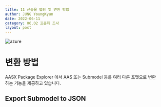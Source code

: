 ```yaml
---
title: 11 산출물 맵핑 및 변환 방법
author: JUNG YoungKyun
date: 2022-06-11
category: 06.02 표준화 조사
layout: post
---
```


![azure](https://img.shields.io/badge/표준화-2022.06.23-red.svg)

# 변환 방법
AASX Package Explorer 에서 AAS 또는 Submodel 등를 여러 다른 포멧으로 변환하는 기능을 제공하고 있습니다.

## Export Submodel to JSON
